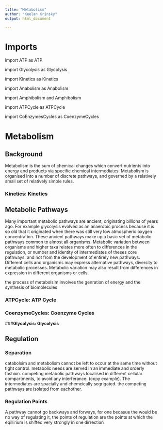 ```yaml
---
title: "Metabolism"
author: "Keelan Krinsky" 
output: html_document

---
```


# Imports
import ATP as ATP

import Glycolysis as Glycolysis

import Kinetics as Kinetics

import Anabolism as Anabolism

import Amphibolism and Amphibolism 

import ATPCycle as ATPCycle

import CoEnzymesCycles as CoenzymeCycles

# Metabolism 
 
## Background  
Metabolism is the sum of chemical changes which convert nutrients into energy and products via specific chemical intermediates. Metabolism is organised into a number of discrete pathways, and governed by a relatively small set of relatively simple rules. 

### __Kinetics: Kinetics__

## Metabolic Pathways 
Many important metabolic pathways are ancient, originating billions of years ago. For example glycolysis evolved as an anaerobic process because it is so old that it originated when there was still very low atmospheric oxygen concentration. These ancient pathways make up a basic set of metabolic pathways common to almost all organisms. Metabolic variation between organisms and higher taxa relates more often to differences in the regulation, or number and identity of intermediates of theses core pathways, and not from the development of entirely new pathways. Different cells and organisms may express alternative pathways, diversity to metabolic processes. Metabolic variation may also result from differences in expression in different organisms or cells.

the process of metabolsim involves the genration of energy and the synthesis of biomolecules

### __ATPCycle: ATP Cycle__

### __CoenzymeCycles: Coenzyme Cycles__

###__Glycolysis: Glycolysis__


## Regulation

### Separation
catabolsim and metabolism cannot be left to occur at the same time without tight control. metabolic needs are served in an immediate and orderly fashion. competing metabolic pathways localised in different cellular compartments, to avoid any interferance. (copy example). 
The intermediates are spacially and chemcically segrigated. the competing pathways are isolated from eachother. 

### Regulation Points
A pathway cannot go backways and forways, for one becasue the would be no way of regulating it, the points of regulation are the points at which the eqillirium is shifted very strongly in one dirrection










